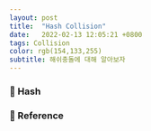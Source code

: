 ```yaml
---
layout: post
title:  "Hash Collision"
date:   2022-02-13 12:05:21 +0800
tags: Collision
color: rgb(154,133,255)
subtitle: 해쉬충돌에 대해 알아보자
--- 
```

### 🚀 Hash


### 🧾 Reference


